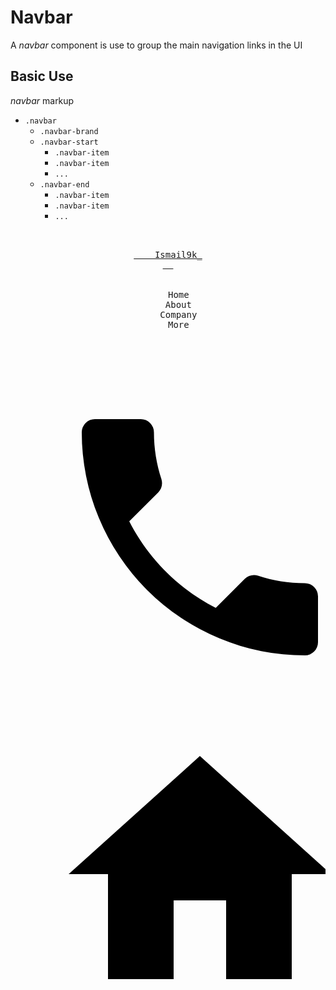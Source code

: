 # Navbar

A _navbar_ component is use to group the main navigation links in the UI

## Basic Use

_navbar_ markup

- `.navbar`
  - `.navbar-brand`
  - `.navbar-start`
    - `.navbar-item`
    - `.navbar-item`
    - `...`
  - `.navbar-end`
    - `.navbar-item`
    - `.navbar-item`
    - `...`

<snippeter>
<pre>
<header class="navbar">
  <a href="#" class="navbar-brand">
    Ismail9k_
  </a>
  <div class="navbar-start">
    <a class="navbar-item">Home</a>
    <a class="navbar-item">About</a>
    <a class="navbar-item">Company</a>
    <a class="navbar-item">More</a>
  </div>
  <div class="navbar-end">
    <a class="navbar-item">
      <svg viewbox="0 0 24 24" class="icon">
        <path d="M6.62,10.79C8.06,13.62 10.38,15.94 13.21,17.38L15.41,15.18C15.69,14.9 16.08,14.82 16.43,14.93C17.55,15.3 18.75,15.5 20,15.5A1,1 0 0,1 21,16.5V20A1,1 0 0,1 20,21A17,17 0 0,1 3,4A1,1 0 0,1 4,3H7.5A1,1 0 0,1 8.5,4C8.5,5.25 8.7,6.45 9.07,7.57C9.18,7.92 9.1,8.31 8.82,8.59L6.62,10.79Z"></path>
      </svg>
    </a>
    <a class="navbar-item">
      <svg viewbox="0 0 24 24" class="icon">
        <path d="M10,20V14H14V20H19V12H22L12,3L2,12H5V20H10Z"></path>
      </svg>
    </a>
  </div>
</header>
</pre>
</snippeter>
